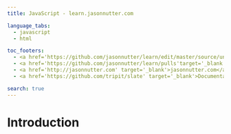 ```yaml
---
title: JavaScript - learn.jasonnutter.com

language_tabs:
  - javascript
  - html

toc_footers:
  - <a href='https://github.com/jasonnutter/learn/edit/master/source/units/javascript/index.html.md' target='_blank'>Edit this page</a>
  - <a href='https://github.com/jasonnutter/learn/pulls'target='_blank'>Contribute on Github</a>
  - <a href='http://jasonnutter.com' target='_blank'>jasonnutter.com</a>
  - <a href='https://github.com/tripit/slate' target='_blank'>Documentation Powered by Slate</a>

search: true
---
```


# Introduction
